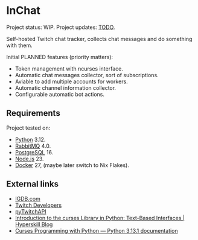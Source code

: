 # InChat

Project status: WIP.
Project updates: [TODO](TODO.md).

Self-hosted Twitch chat tracker, collects chat messages and do something with
them.

Initial PLANNED features (priority matters):

- Token management with ncurses interface.
- Automatic chat messages collector, sort of subscriptions.
- Aviable to add multiple accounts for workers.
- Automatic channel information collector.
- Configurable automatic bot actions.

## Requirements

Project tested on:

- [Python](https://www.python.org/) 3.12.
- [RabbitMQ](https://www.rabbitmq.com/) 4.0.
- [PostgreSQL](https://www.postgresql.org/) 16.
- [Node.js](https://nodejs.org/en) 23.
- [Docker](https://www.docker.com/) 27, (maybe later switch to Nix Flakes).

## External links

- [IGDB.com](https://api-docs.igdb.com/)
- [Twitch Developers](https://dev.twitch.tv/docs/api/reference/)
- [pyTwitchAPI](https://github.com/Teekeks/pyTwitchAPI)
- [Introduction to the curses Library in Python: Text-Based Interfaces | Hyperskill Blog](https://web.archive.org/web/20240313205930/https://hyperskill.org/blog/post/introduction-to-the-curses-library-in-python-text-based-interfaces)
- [Curses Programming with Python — Python 3.13.1 documentation](https://docs.python.org/3/howto/curses.html)
